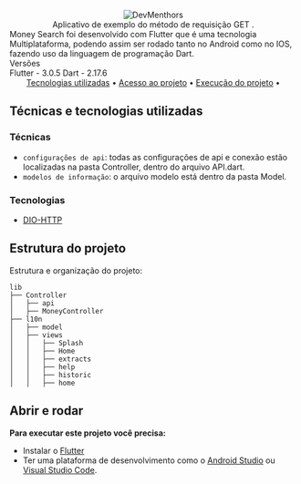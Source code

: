 <div align="center">
  <br>
  <img src="readme/logo.png" alt="DevMenthors">
  <br>
</div>

<div align="center">Aplicativo de exemplo do método de requisição GET .</div>
<div align="left">Money Search foi desenvolvido com Flutter que é uma tecnologia Multiplataforma, podendo
assim ser rodado tanto no Android como no IOS, fazendo uso da linguagem de programação Dart.</div>

<div align="left">Versões</div>
<div align="left">
Flutter - 3.0.5
Dart - 2.17.6 </div>

<div align="center">
  <a href="#tecnicas-e-tecnologias-utilizadas">Tecnologias utilizadas</a> •
  <a href="#acesso-ao-projeto">Acesso ao projeto</a> •
  <a href="#abrir-e-rodar">Execução do projeto</a> •
</div>

## Técnicas e tecnologias utilizadas

### Técnicas
- `configurações de api`: todas as configurações de api e conexão estão localizadas na pasta Controller, dentro do arquivo API.dart.
- `modelos de informação`: o arquivo modelo está dentro da pasta Model.


### Tecnologias
- [DIO-HTTP](https://pub.dev/packages/dio)


## Estrutura do projeto

Estrutura e organização do projeto:
```
lib
├── Controller
│   ├── api
│   ├── MoneyController
├── l10n
│   ├── model
│   ├── views
│   │   ├── Splash
│   │   ├── Home
│   │   ├── extracts
│   │   ├── help
│   │   ├── historic
│   │   ├── home
```

## Abrir e rodar

**Para executar este projeto você precisa:**

- Instalar o [Flutter](https://flutter.dev/docs/get-started/install)
- Ter uma plataforma de desenvolvimento como o [Android Studio](https://developer.android.com/studio) ou [Visual Studio Code](https://code.visualstudio.com/).